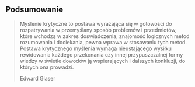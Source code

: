 ## Podsumowanie

> Myślenie krytyczne to postawa wyrażająca się w gotowości do rozpatrywania w przemyślany sposób problemów i przedmiotów, które wchodzą w zakres doświadczenia, znajomość logicznych metod rozumowania i dociekania, pewna wprawa w stosowaniu tych metod. Postawa krytycznego myślenia wymaga nieustającego wysiłku rewidowania każdego przekonania czy innej przypuszczalnej formy wiedzy w świetle dowodów ją wspierających i dalszych konkluzji, do których ona prowadzi.
> 
> Edward Glaser
